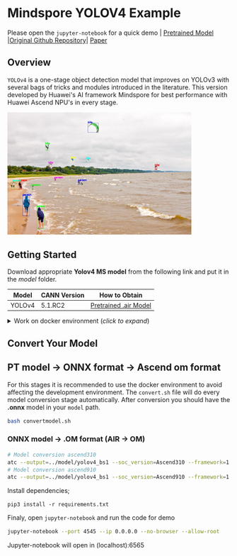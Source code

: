 # Mindspore YOLOV4 Example

Please open the `jupyter-notebook` for a quick demo | [Pretrained Model](https://www.mindspore.cn/resources/hub/details/en?MindSpore/1.8/yolov4_coco2017) |[Original Github Repository](https://github.com/AlexeyAB/darknet)| [Paper](https://arxiv.org/abs/2004.10934)

## Overview

`YOLOv4` is a one-stage object detection model that improves on YOLOv3 with several bags of tricks and modules introduced in the literature. This version developed by Huawei's AI framework Mindspore for best performance with Huawei Ascend NPU's in every stage.

<img alt="teaser" src="./out/out_test.jpg" width=416>

## Getting Started

Download appropriate **Yolov4 MS model** from the following link and put it in the _model_ folder. 

| **Model** | **CANN Version** | **How to Obtain** |
|---|---|---|
| YOLOv4 | 5.1.RC2 | [Pretrained .air Model](https://www.mindspore.cn/resources/hub/details/en?MindSpore/1.8/yolov4_coco2017) |

<details> <summary> Work on docker environment (<i>click to expand</i>)</summary>

Start your docker environment.

```bash
sudo docker run -it -u root --rm --name mindspore_yolov4_infer -p 6565:4545 \
--device=/dev/davinci0 \
--device=/dev/davinci_manager \
--device=/dev/devmm_svm \
--device=/dev/hisi_hdc \
-v /usr/local/dcmi:/usr/local/dcmi \
-v /PATH/pyacl_samples:/workspace/pyacl_samples \
-v /usr/local/bin/npu-smi:/usr/local/bin/npu-smi \
-v /usr/local/Ascend/driver:/usr/local/Ascend/driver \
ascendhub.huawei.com/public-ascendhub/infer-modelzoo:22.0.RC2 /bin/bash
```
```bash
pip3 install --upgrade pip
pip3 install attrs numpy decorator sympy cffi pyyaml pathlib2 psutil protobuf scipy requests absl-py jupyter jupyterlab sympy
```
    
```bash
apt-get update && apt-get install -y --no-install-recommends \
        gcc \
        g++ \
        make \
        cmake \
        zlib1g \
        zlib1g-dev \
        openssl \
        libsqlite3-dev \
        libssl-dev \
        libffi-dev \
        unzip \
        pciutils \
        net-tools \
        libblas-dev \
        gfortran \
        libblas3 \
        libopenblas-dev \
        libbz2-dev \
        build-essential \
        git \
        && \
    apt-get clean && \
    rm -rf /var/lib/apt/lists/*
```
</details>


## Convert Your Model

## PT model -> ONNX format -> Ascend om format

For this stages it is recommended to use the docker environment to avoid affecting the development environment. The `convert.sh` file will do every model conversion stage automatically. After conversion you should have the **.onnx** model in your `model` path.

```bash
bash convertmodel.sh
```
### ONNX model -> .OM format  (AIR -> OM)

```bash
# Model conversion ascend310
atc --output=../model/yolov4_bs1 --soc_version=Ascend310 --framework=1 --model=./yolov4_latest.air
# Model conversion ascend910
atc --output=../model/yolov4_bs1 --soc_version=Ascend910 --framework=1 --model=./yolov4_latest.air
```

Install dependencies;
```
pip3 install -r requirements.txt
```

Finaly, open `jupyter-notebook` and run the code for demo

```bash
jupyter-notebook --port 4545 --ip 0.0.0.0 --no-browser --allow-root
```

Jupyter-notebook will open in (localhost):6565